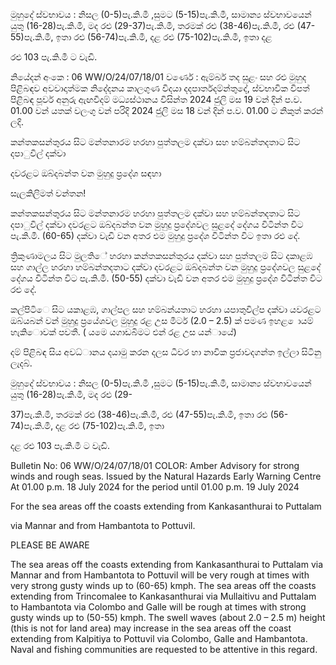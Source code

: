 මුහුදේ ස්වභාවය : නිසල (0-5)පැ.කි.මී ,සුමට (5-15)පැ.කි.මී, සාමාන්‍ය ස්වභාවයෙන් යුතු (16-28)පැ.කි.මී, මද රළු (29-37)පැ.කි.මී, තරමක් රළු (38-46)පැ.කි.මී, රළු (47-55)පැ.කි.මී, ඉතා රළු (56-74)පැ.කි.මී, දළ රළු (75-102)පැ.කි.මී, ඉතා දළ

රළු 103 පැ.කි.මී ට වැඩි.

නියේදන්‍ අංකෙ : 06 WW/O/24/07/18/01 වර්ණෙ : ඇම්බර් තද සුළං සහ රළු මුහුද පිළිබඳව අවවාදාත්මක නිදේදනය කාලගුණ විදයා දදපාර්තදම්න්තුදේ, ස්වභාවික විපත් පිළිබඳ පූර්ව අනුරු ඇඟවීදම් මධ්‍යස්ථානය විසින්ත 2024 ජුලි මස 19 වන්‍ දින්‍ ප.ව. 01.00 වන්‍ යතක් වලංගු වන්‍ පරිදි 2024 ජුලි මස 18 වන්‍ දින්‍ ප.ව. 01.00 ට නිකුත් කරන්‍ ලදි.

කන්තකසන්තුරය සිට මන්තනාරම හරහා පුත්තලම දක්වා සහ හම්බන්තදතාට සිට දපාුවිල් දක්වා

දවරළට ඔබ්දබන්ත වන මුහුදු ප්‍රදේශ සඳහා

සැලකිලිමත් වන්තන!

කන්තකසන්තුරය සිට මන්තනාරම හරහා පුත්තලම දක්වා සහ හම්බන්තදතාට සිට දපාුවිල් දක්වා දවරළට ඔබ්දබන්ත වන මුහුදු ප්‍රදේශවල සුළදේ දේගය විටින්ත විට පැ.කි.මී. (60-65) දක්වා වැඩි වන අතර එම මුහුදු ප්‍රදේශ විටින්ත විට ඉතා රළු දේ.

ත්‍රිකුණාමලය සිට මුලතිේ හරහා කන්තකසන්තුරය දක්වා සහ පුත්තලම සිට දකාළඹ සහ ගාල්ල හරහා හම්බන්තදතාට දක්වා දවරළට ඔබ්දබන්ත වන මුහුදු ප්‍රදේශවල සුළදේ දේගය විටින්ත විට පැ.කි.මී. (50-55) දක්වා වැඩි වන අතර එම මුහුදු ප්‍රදේශ විටින්ත විට රළු දේ.

කල්පිටිෙ සිට යකාළඹ, ගාල්පල සහ හම්බන්යතාට හරහා යපාතුවිල්ප දක්වා යවරළට ඔබ්යබන් වන්‍ මුහුදු ප්‍රයේශවල මුහුදු රළ උස මීටර් (2.0 – 2.5) ක් පමණ ඉහළ ොයම් හැකිොවක් පවතී. ( යමෙ යගාඩබිමට එන්‍ රළ උස යන්‍ායේ)

දම් පිළිබඳ සිය අවධ්‍ානය දයාමු කරන දලස ධීවර හා නාවික ප්‍රජාවදගන්ත ඉල්ලා සිටිනු ලැදබ්.

මුහුදේ ස්වභාවය : නිසල (0-5)පැ.කි.මී ,සුමට (5-15)පැ.කි.මී, සාමාන්‍ය ස්වභාවයෙන් යුතු (16-28)පැ.කි.මී, මද රළු (29-

37)පැ.කි.මී, තරමක් රළු (38-46)පැ.කි.මී, රළු (47-55)පැ.කි.මී, ඉතා රළු (56-74)පැ.කි.මී, දළ රළු (75-102)පැ.කි.මී, ඉතා

දළ රළු 103 පැ.කි.මී ට වැඩි.

Bulletin No: 06 WW/O/24/07/18/01 COLOR: Amber Advisory for strong winds and rough seas. Issued by the Natural Hazards Early Warning Centre At 01.00 p.m. 18 July 2024 for the period until 01.00 p.m. 19 July 2024

For the sea areas off the coasts extending from Kankasanthurai to Puttalam

via Mannar and from Hambantota to Pottuvil.

PLEASE BE AWARE

The sea areas off the coasts extending from Kankasanthurai to Puttalam via Mannar and from Hambantota to Pottuvil will be very rough at times with very strong gusty winds up to (60-65) kmph. The sea areas off the coasts extending from Trincomalee to Kankasanthurai via Mullaitivu and Puttalam to Hambantota via Colombo and Galle will be rough at times with strong gusty winds up to (50-55) kmph. The swell waves (about 2.0 – 2.5 m) height (this is not for land area) may increase in the sea areas off the coast extending from Kalpitiya to Pottuvil via Colombo, Galle and Hambantota. Naval and fishing communities are requested to be attentive in this regard.